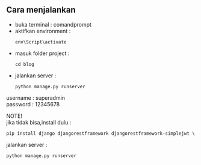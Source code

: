 ## Cara menjalankan
- buka terminal  : comandprompt 
- aktifkan environment  :
  ```
  env\Script\activate
  ```
- masuk folder project  :
  ```
  cd blog
  ```
- jalankan server :
  ```
  python manage.py runserver
  ```


username  : superadmin \
password  : 12345678


NOTE! \
jika tidak bisa,install dulu  : 
```
pip install django djangorestframework djangorestframework-simplejwt \
```
jalankan server : 
```
python manage.py runserver
```
